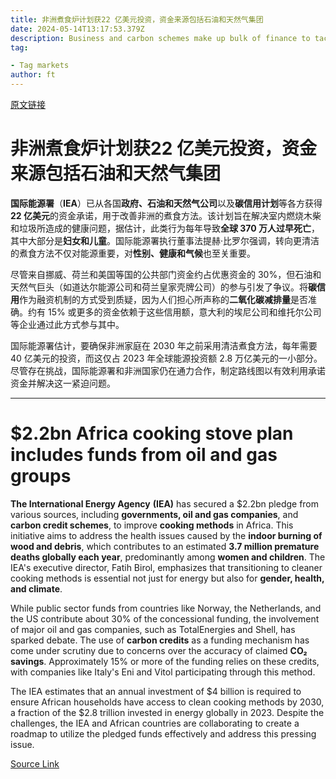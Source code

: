 ```yaml
---
title: 非洲煮食炉计划获22 亿美元投资，资金来源包括石油和天然气集团
date: 2024-05-14T13:17:53.379Z
description: Business and carbon schemes make up bulk of finance to tackle health issues caused by burning wood and debris
tag: 

- Tag markets
author: ft
---
```


[原文链接](https://ft.com/content/8ba9004c-7729-4bf3-a375-d7374919d687)

# 非洲煮食炉计划获**22 亿美元**投资，资金来源包括石油和天然气集团 

**国际能源署**（**IEA**）已从各国**政府、石油和天然气公司**以及**碳信用计划**等各方获得**22 亿美元**的资金承诺，用于改善非洲的煮食方法。该计划旨在解决室内燃烧木柴和垃圾所造成的健康问题，据估计，此类行为每年导致**全球 370 万人过早死亡**，其中大部分是**妇女和儿童**。国际能源署执行董事法提赫·比罗尔强调，转向更清洁的煮食方法不仅对能源重要，对**性别、健康和气候**也至关重要。

尽管来自挪威、荷兰和美国等国的公共部门资金约占优惠资金的 30%，但石油和天然气巨头（如道达尔能源公司和荷兰皇家壳牌公司）的参与引发了争议。将**碳信用**作为融资机制的方式受到质疑，因为人们担心所声称的**二氧化碳减排量**是否准确。约有 15% 或更多的资金依赖于这些信用额，意大利的埃尼公司和维托尔公司等企业通过此方式参与其中。

国际能源署估计，要确保非洲家庭在 2030 年之前采用清洁煮食方法，每年需要 40 亿美元的投资，而这仅占 2023 年全球能源投资额 2.8 万亿美元的一小部分。尽管存在挑战，国际能源署和非洲国家仍在通力合作，制定路线图以有效利用承诺资金并解决这一紧迫问题。

---

# $2.2bn Africa cooking stove plan includes funds from oil and gas groups 

**The International Energy Agency** **(IEA)** has secured a $2.2bn pledge from various sources, including **governments, oil and gas companies**, and **carbon credit schemes**, to improve **cooking methods** in Africa. This initiative aims to address the health issues caused by the **indoor burning of wood and debris**, which contributes to an estimated **3.7 million premature deaths globally each year**, predominantly among **women and children**. The IEA's executive director, Fatih Birol, emphasizes that transitioning to cleaner cooking methods is essential not just for energy but also for **gender, health, and climate**. 

While public sector funds from countries like Norway, the Netherlands, and the US contribute about 30% of the concessional funding, the involvement of major oil and gas companies, such as TotalEnergies and Shell, has sparked debate. The use of **carbon credits** as a funding mechanism has come under scrutiny due to concerns over the accuracy of claimed **CO₂ savings**. Approximately 15% or more of the funding relies on these credits, with companies like Italy's Eni and Vitol participating through this method. 

The IEA estimates that an annual investment of $4 billion is required to ensure African households have access to clean cooking methods by 2030, a fraction of the $2.8 trillion invested in energy globally in 2023. Despite the challenges, the IEA and African countries are collaborating to create a roadmap to utilize the pledged funds effectively and address this pressing issue.

[Source Link](https://ft.com/content/8ba9004c-7729-4bf3-a375-d7374919d687)

